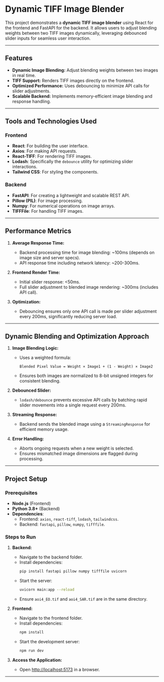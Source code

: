 # Dynamic TIFF Image Blender

This project demonstrates a **dynamic TIFF image blender** using React for the frontend and FastAPI for the backend. It allows users to adjust blending weights between two TIFF images dynamically, leveraging debounced slider inputs for seamless user interaction.

---

## Features

- **Dynamic Image Blending:** Adjust blending weights between two images in real time.
- **TIFF Support:** Renders TIFF images directly on the frontend.
- **Optimized Performance:** Uses debouncing to minimize API calls for slider adjustments.
- **Scalable Backend:** Implements memory-efficient image blending and response handling.

---

## Tools and Technologies Used

### Frontend
- **React**: For building the user interface.
- **Axios**: For making API requests.
- **React-TIFF**: For rendering TIFF images.
- **Lodash**: Specifically the `debounce` utility for optimizing slider interactions.
- **Tailwind CSS**: For styling the components.

### Backend
- **FastAPI**: For creating a lightweight and scalable REST API.
- **Pillow (PIL)**: For image processing.
- **Numpy**: For numerical operations on image arrays.
- **TIFFFile**: For handling TIFF images.

---

## Performance Metrics

1. **Average Response Time:**
   - Backend processing time for image blending: ~100ms (depends on image size and server specs).
   - API response time including network latency: ~200-300ms.
   
2. **Frontend Render Time:**
   - Initial slider response: <50ms.
   - Full slider adjustment to blended image rendering: ~300ms (includes API call).

3. **Optimization:** 
   - Debouncing ensures only one API call is made per slider adjustment every 200ms, significantly reducing server load.

---

## Dynamic Blending and Optimization Approach

1. **Image Blending Logic:**
   - Uses a weighted formula:
     ```
     Blended Pixel Value = Weight × Image1 + (1 - Weight) × Image2
     ```
   - Ensures both images are normalized to 8-bit unsigned integers for consistent blending.

2. **Debounced Slider:**
   - `lodash/debounce` prevents excessive API calls by batching rapid slider movements into a single request every 200ms.

3. **Streaming Response:**
   - Backend sends the blended image using a `StreamingResponse` for efficient memory usage.

4. **Error Handling:**
   - Aborts ongoing requests when a new weight is selected.
   - Ensures mismatched image dimensions are flagged during processing.

---

## Project Setup

### Prerequisites
- **Node.js** (Frontend)
- **Python 3.8+** (Backend)
- **Dependencies**:
  - Frontend: `axios`, `react-tiff`, `lodash`, `tailwindcss`.
  - Backend: `fastapi`, `pillow`, `numpy`, `tifffile`.

### Steps to Run

1. **Backend:**
   - Navigate to the backend folder.
   - Install dependencies: 
     ```bash
     pip install fastapi pillow numpy tifffile uvicorn
     ```
   - Start the server: 
     ```bash
     uvicorn main:app --reload
     ```
   - Ensure `aoi4_EO.tif` and `aoi4_SAR.tif` are in the same directory.

2. **Frontend:**
   - Navigate to the frontend folder.
   - Install dependencies: 
     ```bash
     npm install
     ```
   - Start the development server: 
     ```bash
     npm run dev
     ```

3. **Access the Application:**
   - Open [http://localhost:5173](http://localhost:5173) in a browser.

---
